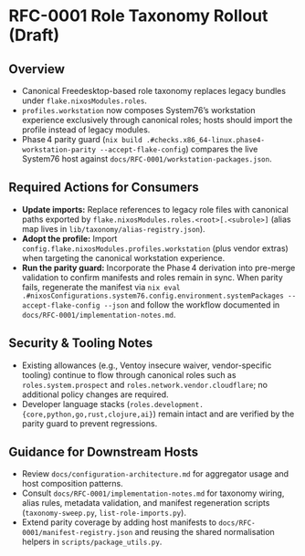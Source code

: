 # RFC-0001 Role Taxonomy Rollout (Draft)

## Overview

- Canonical Freedesktop-based role taxonomy replaces legacy bundles under `flake.nixosModules.roles`.
- `profiles.workstation` now composes System76’s workstation experience exclusively through canonical roles; hosts should import the profile instead of legacy modules.
- Phase 4 parity guard (`nix build .#checks.x86_64-linux.phase4-workstation-parity --accept-flake-config`) compares the live System76 host against `docs/RFC-0001/workstation-packages.json`.

## Required Actions for Consumers

- **Update imports:** Replace references to legacy role files with canonical paths exported by `flake.nixosModules.roles.<root>[.<subrole>]` (alias map lives in `lib/taxonomy/alias-registry.json`).
- **Adopt the profile:** Import `config.flake.nixosModules.profiles.workstation` (plus vendor extras) when targeting the canonical workstation experience.
- **Run the parity guard:** Incorporate the Phase 4 derivation into pre-merge validation to confirm manifests and roles remain in sync. When parity fails, regenerate the manifest via `nix eval .#nixosConfigurations.system76.config.environment.systemPackages --accept-flake-config --json` and follow the workflow documented in `docs/RFC-0001/implementation-notes.md`.

## Security & Tooling Notes

- Existing allowances (e.g., Ventoy insecure waiver, vendor-specific tooling) continue to flow through canonical roles such as `roles.system.prospect` and `roles.network.vendor.cloudflare`; no additional policy changes are required.
- Developer language stacks (`roles.development.{core,python,go,rust,clojure,ai}`) remain intact and are verified by the parity guard to prevent regressions.

## Guidance for Downstream Hosts

- Review `docs/configuration-architecture.md` for aggregator usage and host composition patterns.
- Consult `docs/RFC-0001/implementation-notes.md` for taxonomy wiring, alias rules, metadata validation, and manifest regeneration scripts (`taxonomy-sweep.py`, `list-role-imports.py`).
- Extend parity coverage by adding host manifests to `docs/RFC-0001/manifest-registry.json` and reusing the shared normalisation helpers in `scripts/package_utils.py`.

